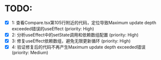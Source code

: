 # TODO:

- [x] 1: 查看Compare.tsx第105行附近的代码，定位导致Maximum update depth exceeded错误的useEffect (priority: High)
- [x] 2: 分析useEffect中的setState调用和依赖数组配置 (priority: High)
- [x] 3: 修复useEffect依赖数组，避免无限更新循环 (priority: High)
- [x] 4: 验证修复后的代码不再产生Maximum update depth exceeded错误 (priority: Medium)
